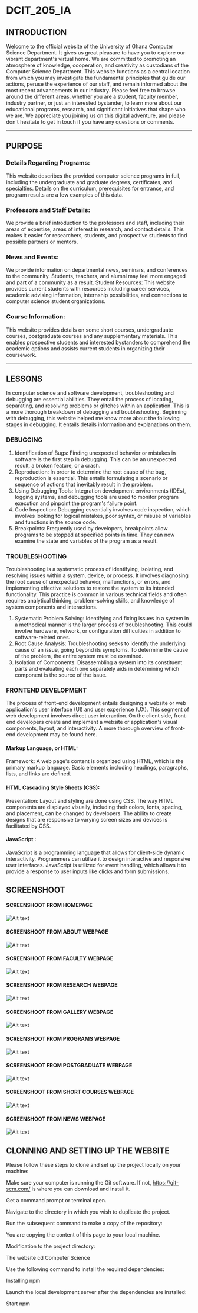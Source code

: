 # DCIT_205_IA
## INTRODUCTION
Welcome to the official website of the University of Ghana Computer Science Department. It gives us great pleasure to have you to explore our vibrant department's virtual home. We are committed to promoting an atmosphere of knowledge, cooperation, and creativity as custodians of the Computer Science Department. This website functions as a central location from which you may investigate the fundamental principles that guide our actions, peruse the experience of our staff, and remain informed about the most recent advancements in our industry. 
Please feel free to browse around the different areas, whether you are a student, faculty member, industry partner, or just an interested bystander, to learn more about our educational programs, research, and significant initiatives that shape who we are. We appreciate you joining us on this digital adventure, and please don't hesitate to get in touch if you have any questions or comments.

---

## PURPOSE
### Details Regarding Programs:
 This website describes the provided computer science programs in full, including the undergraduate and graduate degrees, certificates, and specialties. Details on the curriculum, prerequisites for entrance, and program results are a few examples of this data.

### Professors and Staff Details: 
We provide a brief introduction to the professors and staff, including their areas of expertise, areas of interest in research, and contact details. This makes it easier for researchers, students, and prospective students to find possible partners or mentors.

### News and Events: 
We provide information on departmental news, seminars, and conferences to the community. Students, teachers, and alumni may feel more engaged and part of a community as a result.
Student Resources: This website provides current students with resources including career services, academic advising information, internship possibilities, and connections to computer science student organizations.

### Course Information:
 This website provides details on some short courses, undergraduate courses, postgraduate courses and any supplementary materials. This enables prospective students and interested bystanders to comprehend the academic options and assists current students in organizing their coursework.

 ---
 ## LESSONS
 In computer science and software development, troubleshooting and debugging are essential abilities. They entail the process of locating, separating, and resolving problems or glitches within an application. This is a more thorough breakdown of debugging and troubleshooting. Beginning with debugging, this website helped me know more about the following stages in debugging. It entails details information and explanations on them.

### DEBUGGING

1.	Identification of Bugs: Finding unexpected behavior or mistakes in software is the first step in debugging. This can be an unexpected result, a broken feature, or a crash.
2.	Reproduction: In order to determine the root cause of the bug, reproduction is essential. This entails formulating a scenario or sequence of actions that inevitably result in the problem.
3.	Using Debugging Tools: Integration development environments (IDEs), logging systems, and debugging tools are used to monitor program execution and pinpoint the program's failure point.
4.	Code Inspection: Debugging essentially involves code inspection, which involves looking for logical mistakes, poor syntax, or misuse of variables and functions in the source code.
5.	Breakpoints: Frequently used by developers, breakpoints allow programs to be stopped at specified points in time. They can now examine the state and variables of the program as a result.

### TROUBLESHOOTING
Troubleshooting is a systematic process of identifying, isolating, and resolving issues within a system, device, or process. It involves diagnosing the root cause of unexpected behavior, malfunctions, or errors, and implementing effective solutions to restore the system to its intended functionality. This practice is common in various technical fields and often requires analytical thinking, problem-solving skills, and knowledge of system components and interactions.
1.	Systematic Problem Solving: Identifying and fixing issues in a system in a methodical manner is the larger process of troubleshooting. This could involve hardware, network, or configuration difficulties in addition to software-related ones.
2.	Root Cause Analysis: Troubleshooting seeks to identify the underlying cause of an issue, going beyond its symptoms. To determine the cause of the problem, the entire system must be examined.
3.	Isolation of Components: Disassembling a system into its constituent parts and evaluating each one separately aids in determining which component is the source of the issue.

### FRONTEND DEVELOPMENT

The process of front-end development entails designing a website or web application's user interface (UI) and user experience (UX). This segment of web development involves direct user interaction. On the client side, front-end developers create and implement a website or application's visual components, layout, and interactivity. A more thorough overview of front-end development may be found here.

#### Markup Language, or HTML:
Framework: A web page's content is organized using HTML, which is the primary markup language. Basic elements including headings, paragraphs, lists, and links are defined.

#### HTML Cascading Style Sheets (CSS):
Presentation: Layout and styling are done using CSS. The way HTML components are displayed visually, including their colors, fonts, spacing, and placement, can be changed by developers.
The ability to create designs that are responsive to varying screen sizes and devices is facilitated by CSS.

#### JavaScript :
JavaScript is a programming language that allows for client-side dynamic interactivity. Programmers can utilize it to design interactive and responsive user interfaces.
JavaScript is utilized for event handling, which allows it to provide a response to user inputs like clicks and form submissions.

## SCREENSHOOT
#### SCREENSHOOT FROM HOMEPAGE
![Alt text](<images/Screenshot (7).png>)



#### SCREENSHOOT FROM ABOUT WEBPAGE
![Alt text](<images/Screenshot (8).png>)



#### SCREENSHOOT FROM FACULTY WEBPAGE
![Alt text](<images/Screenshot (9).png>)



#### SCREENSHOOT FROM RESEARCH WEBPAGE
![Alt text](<images/Screenshot (10).png>)



#### SCREENSHOOT FROM GALLERY WEBPAGE
![Alt text](<images/Screenshot (11).png>)




#### SCREENSHOOT FROM PROGRAMS WEBPAGE
![Alt text](<images/Screenshot (12).png>)



#### SCREENSHOOT FROM POSTGRADUATE WEBPAGE
![Alt text](<images/Screenshot (13).png>)


#### SCREENSHOOT FROM SHORT COURSES WEBPAGE
![Alt text](<images/Screenshot (14).png>)



#### SCREENSHOOT FROM NEWS WEBPAGE
![Alt text](<images/Screenshot (15).png>)



## CLONNING AND SETTING UP THE WEBSITE
Please follow these steps to clone and set up the project locally on your machine:

Make sure your computer is running the Git software. If not, https://git-scm.com/ is where you can download and install it.

Get a command prompt or terminal open.

Navigate to the directory in which you wish to duplicate the project.

Run the subsequent command to make a copy of the repository:

You are copying the content of this page to your local machine.

Modification to the project directory:

The website cd Computer Science

Use the following command to install the required dependencies:

Installing npm

Launch the local development server after the dependencies are installed:

Start npm


